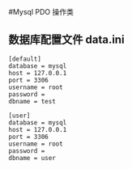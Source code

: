 #Mysql PDO 操作类

## 数据库配置文件 data.ini
```
[default]
database = mysql
host = 127.0.0.1
port = 3306
username = root
password =
dbname = test

[user]
database = mysql
host = 127.0.0.1
port = 3306
username = root
password =
dbname = user

```